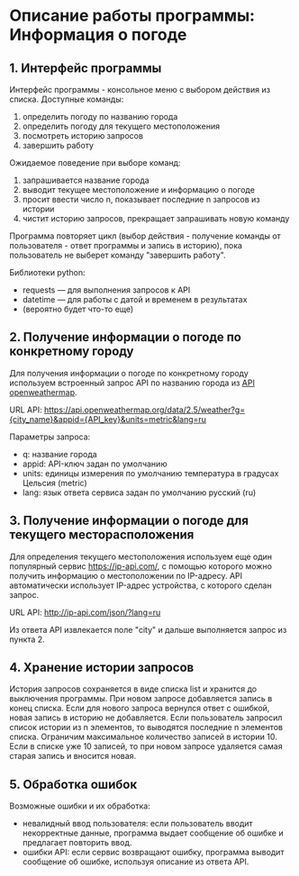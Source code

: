 # Описание работы программы: Информация о погоде
## 1. Интерфейс программы
Интерфейс программы - консольное меню с выбором действия из списка.
Доступные команды:

1) определить погоду по названию города
2) определить погоду для текущего местоположения
3) посмотреть историю запросов
4) завершить работу

Ожидаемое поведение при выборе команд:

1) запрашивается название города
2) выводит текущее местоположение и информацию о погоде
3) просит ввести число n, показывает последние n запросов из истории
4) чистит историю запросов, прекращает запрашивать новую команду

Программа повторяет цикл (выбор действия - получение команды от пользователя - ответ программы и запись в историю), пока пользователь не выберет команду "завершить работу".

Библиотеки python:

* requests — для выполнения запросов к API
* datetime — для работы с датой и временем в результатах
* (вероятно будет что-то еще)

## 2. Получение информации о погоде по конкретному городу

Для получения информации о погоде по конкретному городу используем встроенный запрос API по названию города из [API openweathermap](https://openweathermap.org/current).

URL API: https://api.openweathermap.org/data/2.5/weather?g={city_name}&appid={API_key}&units=metric&lang=ru

Параметры запроса:

* q: название города
* appid: API-ключ задан по умолчанию
* units: единицы измерения по умолчанию температура в градусах Цельсия (metric)
* lang: язык ответа сервиса задан по умолчанию русский (ru)


## 3. Получение информации о погоде для текущего месторасположения

Для определения текущего местоположения используем еще один популярный сервис https://ip-api.com/, с помощью которого можно получить информацию о местоположении по IP-адресу.
API автоматически использует IP-адрес устройства, с которого сделан запрос.

URL API: http://ip-api.com/json/?lang=ru

Из ответа API извлекается поле "city" и дальше выполняется запрос из пункта 2.

## 4. Хранение истории запросов

История запросов сохраняется в виде списка list и хранится до выключения программы. При новом запросе добавляется запись в конец списка. Если для нового запроса вернулся ответ с ошибкой, новая запись в историю не добавляется.
Если пользователь запросил список истории из n элементов, то выводятся последние n элементов списка.
Ограничим максимальное количество записей в истории 10. Если в списке уже 10 записей, то при новом запросе удаляется самая старая запись и вносится новая.

## 5. Обработка ошибок
Возможные ошибки и их обработка:
* невалидный ввод пользователя: если пользователь вводит некорректные данные, программа выдает сообщение об ошибке и предлагает повторить ввод.
* ошибки API: если сервис возвращают ошибку, программа выводит сообщение об ошибке, используя описание из ответа API.
